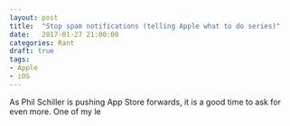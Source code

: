 ```yaml
---
layout: post
title:  "Stop spam notifications (telling Apple what to do series)"
date:   2017-01-27 21:00:00
categories: Rant
draft: true
tags:
- Apple
- iOS
---
```


As Phil Schiller is pushing App Store forwards, it is a good time to ask for even more. One of my le
